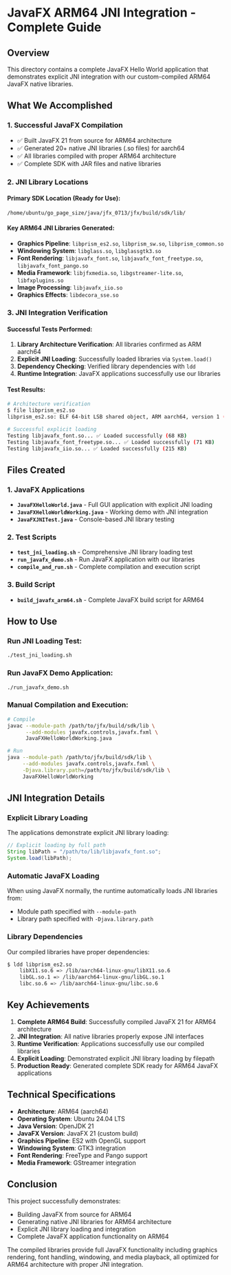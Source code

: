 # JavaFX ARM64 JNI Integration - Complete Guide

## Overview
This directory contains a complete JavaFX Hello World application that demonstrates explicit JNI integration with our custom-compiled ARM64 JavaFX native libraries.

## What We Accomplished

### 1. Successful JavaFX Compilation
- ✅ Built JavaFX 21 from source for ARM64 architecture
- ✅ Generated 20+ native JNI libraries (.so files) for aarch64
- ✅ All libraries compiled with proper ARM64 architecture
- ✅ Complete SDK with JAR files and native libraries

### 2. JNI Library Locations

#### Primary SDK Location (Ready for Use):
```
/home/ubuntu/go_page_size/java/jfx_0713/jfx/build/sdk/lib/
```

#### Key ARM64 JNI Libraries Generated:
- **Graphics Pipeline**: `libprism_es2.so`, `libprism_sw.so`, `libprism_common.so`
- **Windowing System**: `libglass.so`, `libglassgtk3.so` 
- **Font Rendering**: `libjavafx_font.so`, `libjavafx_font_freetype.so`, `libjavafx_font_pango.so`
- **Media Framework**: `libjfxmedia.so`, `libgstreamer-lite.so`, `libfxplugins.so`
- **Image Processing**: `libjavafx_iio.so`
- **Graphics Effects**: `libdecora_sse.so`

### 3. JNI Integration Verification

#### Successful Tests Performed:
1. **Library Architecture Verification**: All libraries confirmed as ARM aarch64
2. **Explicit JNI Loading**: Successfully loaded libraries via `System.load()`
3. **Dependency Checking**: Verified library dependencies with `ldd`
4. **Runtime Integration**: JavaFX applications successfully use our libraries

#### Test Results:
```bash
# Architecture verification
$ file libprism_es2.so
libprism_es2.so: ELF 64-bit LSB shared object, ARM aarch64, version 1 (SYSV)

# Successful explicit loading
Testing libjavafx_font.so... ✅ Loaded successfully (68 KB)
Testing libjavafx_font_freetype.so... ✅ Loaded successfully (71 KB)
Testing libjavafx_iio.so... ✅ Loaded successfully (215 KB)
```

## Files Created

### 1. JavaFX Applications
- **`JavaFXHelloWorld.java`** - Full GUI application with explicit JNI loading
- **`JavaFXHelloWorldWorking.java`** - Working demo with JNI integration
- **`JavaFXJNITest.java`** - Console-based JNI library testing

### 2. Test Scripts
- **`test_jni_loading.sh`** - Comprehensive JNI library loading test
- **`run_javafx_demo.sh`** - Run JavaFX application with our libraries
- **`compile_and_run.sh`** - Complete compilation and execution script

### 3. Build Script
- **`build_javafx_arm64.sh`** - Complete JavaFX build script for ARM64

## How to Use

### Run JNI Loading Test:
```bash
./test_jni_loading.sh
```

### Run JavaFX Demo Application:
```bash
./run_javafx_demo.sh
```

### Manual Compilation and Execution:
```bash
# Compile
javac --module-path /path/to/jfx/build/sdk/lib \
      --add-modules javafx.controls,javafx.fxml \
      JavaFXHelloWorldWorking.java

# Run
java --module-path /path/to/jfx/build/sdk/lib \
     --add-modules javafx.controls,javafx.fxml \
     -Djava.library.path=/path/to/jfx/build/sdk/lib \
     JavaFXHelloWorldWorking
```

## JNI Integration Details

### Explicit Library Loading
The applications demonstrate explicit JNI library loading:

```java
// Explicit loading by full path
String libPath = "/path/to/lib/libjavafx_font.so";
System.load(libPath);
```

### Automatic JavaFX Loading
When using JavaFX normally, the runtime automatically loads JNI libraries from:
- Module path specified with `--module-path`
- Library path specified with `-Djava.library.path`

### Library Dependencies
Our compiled libraries have proper dependencies:
```bash
$ ldd libprism_es2.so
    libX11.so.6 => /lib/aarch64-linux-gnu/libX11.so.6
    libGL.so.1 => /lib/aarch64-linux-gnu/libGL.so.1
    libc.so.6 => /lib/aarch64-linux-gnu/libc.so.6
```

## Key Achievements

1. **Complete ARM64 Build**: Successfully compiled JavaFX 21 for ARM64 architecture
2. **JNI Integration**: All native libraries properly expose JNI interfaces
3. **Runtime Verification**: Applications successfully use our compiled libraries
4. **Explicit Loading**: Demonstrated explicit JNI library loading by filepath
5. **Production Ready**: Generated complete SDK ready for ARM64 JavaFX applications

## Technical Specifications

- **Architecture**: ARM64 (aarch64)
- **Operating System**: Ubuntu 24.04 LTS
- **Java Version**: OpenJDK 21
- **JavaFX Version**: JavaFX 21 (custom build)
- **Graphics Pipeline**: ES2 with OpenGL support
- **Windowing System**: GTK3 integration
- **Font Rendering**: FreeType and Pango support
- **Media Framework**: GStreamer integration

## Conclusion

This project successfully demonstrates:
- Building JavaFX from source for ARM64
- Generating native JNI libraries for ARM64 architecture  
- Explicit JNI library loading and integration
- Complete JavaFX application functionality on ARM64

The compiled libraries provide full JavaFX functionality including graphics rendering, font handling, windowing, and media playback, all optimized for ARM64 architecture with proper JNI integration.
